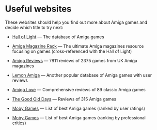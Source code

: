 # Useful websites

These websites should help you find out more about Amiga games and
decide which title to try next:

- [Hall of Light](https://amiga.abime.net/) — The database of Amiga games

- [Amiga Magazine Rack](https://amr.abime.net/) — The ultimate Amiga magazines resource focusing on games (cross-referenced with the Hall of Light)

- [Amiga Reviews](https://amigareviews.leveluphost.com/) — 7811 reviews of 2375 games from UK Amiga magazines

- [Lemon Amiga](https://www.lemonamiga.com/) — Another popular database of Amiga games with user reviews

- [Amiga Love](https://www.amigalove.com/games.php) — Comprehensive reviews of 89 classic Amiga games

- [The Good Old Days](https://www.goodolddays.net/en/system/Amiga/) — Reviews of 315 Amiga games

- [Moby Games](https://www.mobygames.com/game/platform:amiga/sort:moby_score/) — List of best Amiga games (ranked by user ratings)

- [Moby Games](https://www.mobygames.com/game/platform:amiga/sort:critic_score/page:1/) — List of best Amiga games (ranking by professional critics)

